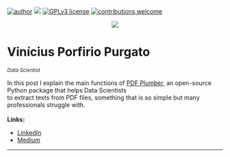 [![author](https://img.shields.io/badge/author-vinny380-red.svg)](https://www.linkedin.com/in/vin%C3%ADcius-porfirio-purgato-7891401b3/) [![](https://img.shields.io/badge/python-3.7+-blue.svg)](https://www.python.org/downloads/release/python-365/) [![GPLv3 license](https://img.shields.io/badge/License-GPLv3-blue.svg)](http://perso.crans.org/besson/LICENSE.html) [![contributions welcome](https://img.shields.io/badge/contributions-welcome-brightgreen.svg?style=flat)](https://github.com/vinny380)

<p align="center">
  <img src="https://miro.medium.com/max/1000/1*Yk89nImhYxYkfs3opAkE-A.png" >
</p>

# Vinícius Porfirio Purgato
<sub>*Data Scientist*</sub>

In this post I explain the main functions of <a href=https://github.com/jsvine/pdfplumber/blob/stable/examples/notebooks/extract-table-ca-warn-report.ipynb>PDF Plumber</a>, an open-source Python package that helps Data Scientists <br>
to extract texts from PDF files, something that is so simple but many professionals struggle with.<br>
<br>
**Links:**
* [LinkedIn](https://www.linkedin.com/in/vin%C3%ADcius-porfirio-purgato-7891401b3/)
* [Medium](https://vinny-purgato.medium.com/)
---
